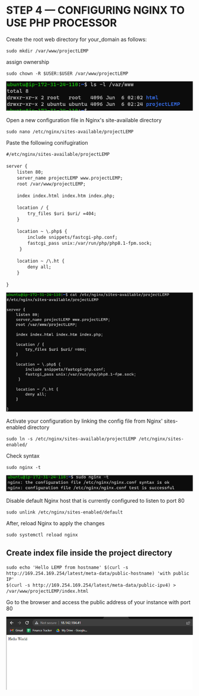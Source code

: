 # STEP 4 — CONFIGURING NGINX TO USE PHP PROCESSOR

Create the root web directory for your_domain as follows:

```
sudo mkdir /var/www/projectLEMP
```
assign ownership
```
sudo chown -R $USER:$USER /var/www/projectLEMP
```
![new lemp directory](./images/lemp%20directory.png)

Open a new configuration file in Nginx's site-available directory

```
sudo nano /etc/nginx/sites-available/projectLEMP
```
Paste the following conifugiration
```
#/etc/nginx/sites-available/projectLEMP

server {
    listen 80;
    server_name projectLEMP www.projectLEMP;
    root /var/www/projectLEMP;

    index index.html index.htm index.php;

    location / {
        try_files $uri $uri/ =404;
    }

    location ~ \.php$ {
        include snippets/fastcgi-php.conf;
        fastcgi_pass unix:/var/run/php/php8.1-fpm.sock;
     }

    location ~ /\.ht {
        deny all;
    }

}
```
![confiugration nginx](./images/configuration%20nginx.png)

Activate your configuration by linking the config file from Nginx' sites-enabled directory
```
sudo ln -s /etc/nginx/sites-available/projectLEMP /etc/nginx/sites-enabled/
```

Check syntax
```
sudo nginx -t
```
![syntax](./images/Nginx%20syntax.png)

Disable default Nginx host that is currently configured to listen to port 80

```
sudo unlink /etc/nginx/sites-enabled/default
```
After, reload Nginx to apply the changes
```
sudo systemctl reload nginx
```

## Create index file inside the project directory

```
sudo echo 'Hello LEMP from hostname' $(curl -s http://169.254.169.254/latest/meta-data/public-hostname) 'with public IP'
$(curl -s http://169.254.169.254/latest/meta-data/public-ipv4) > /var/www/projectLEMP/index.html
```

Go to the browser and access the public address of your instance with port 80

![Nginx host](./images/Nginx%20site%20host.png)